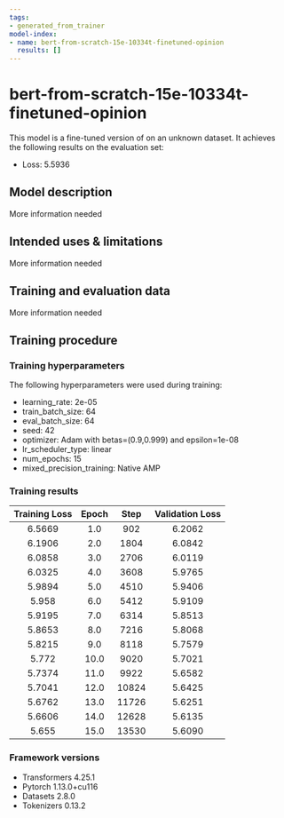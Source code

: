 ```yaml
---
tags:
- generated_from_trainer
model-index:
- name: bert-from-scratch-15e-10334t-finetuned-opinion
  results: []
---
```


<!-- This model card has been generated automatically according to the information the Trainer had access to. You
should probably proofread and complete it, then remove this comment. -->

# bert-from-scratch-15e-10334t-finetuned-opinion

This model is a fine-tuned version of [](https://huggingface.co/) on an unknown dataset.
It achieves the following results on the evaluation set:
- Loss: 5.5936

## Model description

More information needed

## Intended uses & limitations

More information needed

## Training and evaluation data

More information needed

## Training procedure

### Training hyperparameters

The following hyperparameters were used during training:
- learning_rate: 2e-05
- train_batch_size: 64
- eval_batch_size: 64
- seed: 42
- optimizer: Adam with betas=(0.9,0.999) and epsilon=1e-08
- lr_scheduler_type: linear
- num_epochs: 15
- mixed_precision_training: Native AMP

### Training results

| Training Loss | Epoch | Step  | Validation Loss |
|:-------------:|:-----:|:-----:|:---------------:|
| 6.5669        | 1.0   | 902   | 6.2062          |
| 6.1906        | 2.0   | 1804  | 6.0842          |
| 6.0858        | 3.0   | 2706  | 6.0119          |
| 6.0325        | 4.0   | 3608  | 5.9765          |
| 5.9894        | 5.0   | 4510  | 5.9406          |
| 5.958         | 6.0   | 5412  | 5.9109          |
| 5.9195        | 7.0   | 6314  | 5.8513          |
| 5.8653        | 8.0   | 7216  | 5.8068          |
| 5.8215        | 9.0   | 8118  | 5.7579          |
| 5.772         | 10.0  | 9020  | 5.7021          |
| 5.7374        | 11.0  | 9922  | 5.6582          |
| 5.7041        | 12.0  | 10824 | 5.6425          |
| 5.6762        | 13.0  | 11726 | 5.6251          |
| 5.6606        | 14.0  | 12628 | 5.6135          |
| 5.655         | 15.0  | 13530 | 5.6090          |


### Framework versions

- Transformers 4.25.1
- Pytorch 1.13.0+cu116
- Datasets 2.8.0
- Tokenizers 0.13.2
